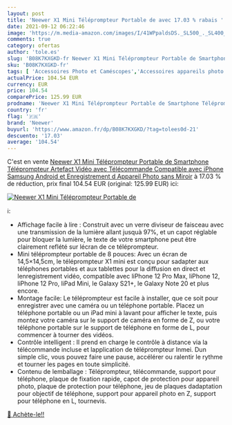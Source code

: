 ```yaml
---
layout: post
title: 'Neewer X1 Mini Téléprompteur Portable de avec 17.03 % rabais '
date: 2021-09-12 06:22:46
image: 'https://m.media-amazon.com/images/I/41WPpaldsDS._SL500_._SL400_.jpg'
comments: true
category: ofertas
author: 'tole.es'
slug: 'B08K7KXGKD-fr Neewer X1 Mini Téléprompteur Portable de Smartphone...'
sku: 'B08K7KXGKD-fr'
tags: [ 'Accessoires Photo et Caméscopes','Accessoires appareils photo numériques','Ecrans de visée pour appareils photo numériques','High-Tech','Photo et caméscopes','neewer', ]
actualPrice: 104.54 EUR
currency: EUR
price: 104.54
comparePrice: 125.99 EUR
prodname: 'Neewer X1 Mini Téléprompteur Portable de Smartphone Téléprompteur Artefact Vidéo avec Télécommande Compatible avec iPhone Samsung Android et Enregistrement d Appareil Photo sans Miroir'
country: 'fr'
flag: '🇫🇷'
brand: 'Neewer'
buyurl: 'https://www.amazon.fr/dp/B08K7KXGKD/?tag=tolees0d-21'
descuento: '17.03'
average: '104.54'
---
```


C'est en vente [Neewer X1 Mini Téléprompteur Portable de Smartphone Téléprompteur Artefact Vidéo avec Télécommande Compatible avec iPhone Samsung Android et Enregistrement d Appareil Photo sans Miroir](https://www.amazon.fr/dp/B08K7KXGKD/?tag=tolees0d-21)  à  17.03 % de réduction, prix final  104.54 EUR (original: 125.99 EUR) ici:

[![Neewer X1 Mini Téléprompteur Portable de](https://m.media-amazon.com/images/I/41WPpaldsDS._SL500_._SL400_.jpg)](https://www.amazon.fr/dp/B08K7KXGKD/?tag=tolees0d-21)

ℹ️:

- Affichage facile à lire : Construit avec un verre diviseur de faisceau avec une transmission de la lumière allant jusquà 97%, et un capot réglable pour bloquer la lumière, le texte de votre smartphone peut être clairement reflété sur lécran de ce téléprompteur.
- Mini téléprompteur portable de 8 pouces: Avec un écran de 14,5×14,5cm, le téléprompteur X1 mini est conçu pour sadapter aux téléphones portables et aux tablettes pour la diffusion en direct et lenregistrement vidéo, compatible avec liPhone 12 Pro Max, liPhone 12, liPhone 12 Pro, liPad Mini, le Galaxy S21+, le Galaxy Note 20 et plus encore.
- Montage facile: Le téléprompteur est facile à installer, que ce soit pour enregistrer avec une caméra ou un téléphone portable. Placez un téléphone portable ou un iPad mini à lavant pour afficher le texte, puis montez votre caméra sur le support de caméra en forme de Z, ou votre téléphone portable sur le support de téléphone en forme de L, pour commencer à tourner des vidéos.
- Contrôle intelligent : Il prend en charge le contrôle à distance via la télécommande incluse et lapplication de téléprompteur Inmei. Dun simple clic, vous pouvez faire une pause, accélérer ou ralentir le rythme et tourner les pages en toute simplicité.
- Contenu de lemballage : Téléprompteur, télécommande, support pour téléphone, plaque de fixation rapide, capot de protection pour appareil photo, plaque de protection pour téléphone, jeu de plaques dadaptation pour objectif de téléphone, support pour appareil photo en Z, support pour téléphone en L, tournevis.

[🛒 Achète-le!!](https://www.amazon.fr/dp/B08K7KXGKD/?tag=tolees0d-21)
